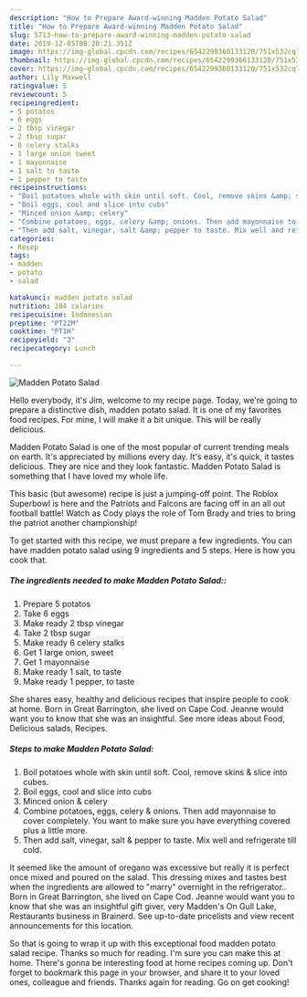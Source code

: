 ```yaml
---
description: "How to Prepare Award-winning Madden Potato Salad"
title: "How to Prepare Award-winning Madden Potato Salad"
slug: 5713-how-to-prepare-award-winning-madden-potato-salad
date: 2019-12-05T08:20:21.351Z
image: https://img-global.cpcdn.com/recipes/6542299360133120/751x532cq70/madden-potato-salad-recipe-main-photo.jpg
thumbnail: https://img-global.cpcdn.com/recipes/6542299360133120/751x532cq70/madden-potato-salad-recipe-main-photo.jpg
cover: https://img-global.cpcdn.com/recipes/6542299360133120/751x532cq70/madden-potato-salad-recipe-main-photo.jpg
author: Lily Maxwell
ratingvalue: 5
reviewcount: 5
recipeingredient:
- 5 potatos
- 6 eggs
- 2 tbsp vinegar
- 2 tbsp sugar
- 6 celery stalks
- 1 large onion sweet
- 1 mayonnaise
- 1 salt to taste
- 1 pepper to taste
recipeinstructions:
- "Boil potatoes whole with skin until soft. Cool, remove skins &amp; slice into cubes."
- "Boil eggs, cool and slice into cubs"
- "Minced onion &amp; celery"
- "Combine potatoes, eggs, celery &amp; onions. Then add mayonnaise to cover completely. You want to make sure you have everything covered plus a little more."
- "Then add salt, vinegar, salt &amp; pepper to taste. Mix well and refrigerate till cold."
categories:
- Resep
tags:
- madden
- potato
- salad

katakunci: madden potato salad
nutrition: 284 calories
recipecuisine: Indonesian
preptime: "PT22M"
cooktime: "PT1H"
recipeyield: "3"
recipecategory: Lunch

---
```



![Madden Potato Salad](https://img-global.cpcdn.com/recipes/6542299360133120/751x532cq70/madden-potato-salad-recipe-main-photo.jpg)

Hello everybody, it's Jim, welcome to my recipe page. Today, we're going to prepare a distinctive dish, madden potato salad. It is one of my favorites food recipes. For mine, I will make it a bit unique. This will be really delicious.

Madden Potato Salad is one of the most popular of current trending meals on earth. It's appreciated by millions every day. It's easy, it's quick, it tastes delicious. They are nice and they look fantastic. Madden Potato Salad is something that I have loved my whole life.

This basic (but awesome) recipe is just a jumping-off point. The Roblox Superbowl is here and the Patriots and Falcons are facing off in an all out football battle! Watch as Cody plays the role of Tom Brady and tries to bring the patriot another championship!


To get started with this recipe, we must prepare a few ingredients. You can have madden potato salad using 9 ingredients and 5 steps. Here is how you cook that.

##### The ingredients needed to make Madden Potato Salad::

1. Prepare 5 potatos
1. Take 6 eggs
1. Make ready 2 tbsp vinegar
1. Take 2 tbsp sugar
1. Make ready 6 celery stalks
1. Get 1 large onion, sweet
1. Get 1 mayonnaise
1. Make ready 1 salt, to taste
1. Make ready 1 pepper, to taste


She shares easy, healthy and delicious recipes that inspire people to cook at home. Born in Great Barrington, she lived on Cape Cod. Jeanne would want you to know that she was an insightful. See more ideas about Food, Delicious salads, Recipes. 

##### Steps to make Madden Potato Salad:

1. Boil potatoes whole with skin until soft. Cool, remove skins &amp; slice into cubes.
1. Boil eggs, cool and slice into cubs
1. Minced onion &amp; celery
1. Combine potatoes, eggs, celery &amp; onions. Then add mayonnaise to cover completely. You want to make sure you have everything covered plus a little more.
1. Then add salt, vinegar, salt &amp; pepper to taste. Mix well and refrigerate till cold.


It seemed like the amount of oregano was excessive but really it is perfect once mixed and poured on the salad. This dressing mixes and tastes best when the ingredients are allowed to &#34;marry&#34; overnight in the refrigerator.. Born in Great Barrington, she lived on Cape Cod. Jeanne would want you to know that she was an insightful gift giver, very Madden&#39;s On Gull Lake, Restaurants business in Brainerd. See up-to-date pricelists and view recent announcements for this location. 

So that is going to wrap it up with this exceptional food madden potato salad recipe. Thanks so much for reading. I'm sure you can make this at home. There's gonna be interesting food at home recipes coming up. Don't forget to bookmark this page in your browser, and share it to your loved ones, colleague and friends. Thanks again for reading. Go on get cooking!
